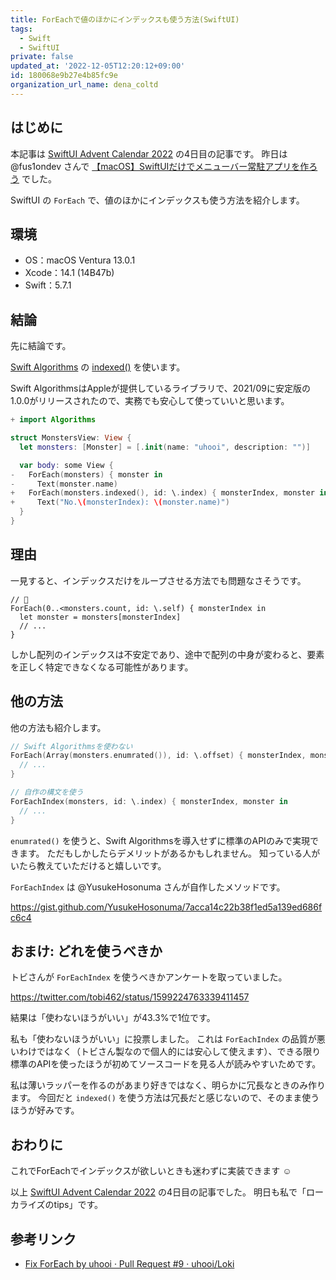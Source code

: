 ```yaml
---
title: ForEachで値のほかにインデックスも使う方法(SwiftUI)
tags:
  - Swift
  - SwiftUI
private: false
updated_at: '2022-12-05T12:20:12+09:00'
id: 180068e9b27e4b85fc9e
organization_url_name: dena_coltd
---
```

## はじめに

本記事は [SwiftUI Advent Calendar 2022](https://qiita.com/advent-calendar/2022/swiftui) の4日目の記事です。
昨日は @fus1ondev さんで [【macOS】SwiftUIだけでメニューバー常駐アプリを作ろう](https://qiita.com/fus1ondev/items/020bb96d01ae57afed48) でした。

SwiftUI の `ForEach` で、値のほかにインデックスも使う方法を紹介します。

## 環境

- OS：macOS Ventura 13.0.1
- Xcode：14.1 (14B47b)
- Swift：5.7.1

## 結論

先に結論です。

[Swift Algorithms](https://github.com/apple/swift-algorithms) の [indexed()](https://github.com/apple/swift-algorithms/blob/195e0316d7ba71e134d0f6c677f64b4db6160c46/Guides/Indexed.md) を使います。

Swift AlgorithmsはAppleが提供しているライブラリで、2021/09に安定版の1.0.0がリリースされたので、実務でも安心して使っていいと思います。

```diff_swift:MonsterView.swift
+ import Algorithms

struct MonstersView: View {
  let monsters: [Monster] = [.init(name: "uhooi", description: "")]

  var body: some View {
-   ForEach(monsters) { monster in
-     Text(monster.name)
+   ForEach(monsters.indexed(), id: \.index) { monsterIndex, monster in
+     Text("No.\(monsterIndex): \(monster.name)")
  }
}
```

## 理由

一見すると、インデックスだけをループさせる方法でも問題なさそうです。

```diff_swift
// 🔺
ForEach(0..<monsters.count, id: \.self) { monsterIndex in
  let monster = monsters[monsterIndex]
  // ...
}
```

しかし配列のインデックスは不安定であり、途中で配列の中身が変わると、要素を正しく特定できなくなる可能性があります。

## 他の方法

他の方法も紹介します。

```swift
// Swift Algorithmsを使わない
ForEach(Array(monsters.enumrated()), id: \.offset) { monsterIndex, monster in
  // ...
}

// 自作の構文を使う
ForEachIndex(monsters, id: \.index) { monsterIndex, monster in
  // ...
}
```

`enumrated()` を使うと、Swift Algorithmsを導入せずに標準のAPIのみで実現できます。
ただもしかしたらデメリットがあるかもしれません。
知っている人がいたら教えていただけると嬉しいです。

`ForEachIndex` は @YusukeHosonuma さんが自作したメソッドです。

https://gist.github.com/YusukeHosonuma/7acca14c22b38f1ed5a139ed686fc6c4

## おまけ: どれを使うべきか

トビさんが `ForEachIndex` を使うべきかアンケートを取っていました。

https://twitter.com/tobi462/status/1599224763339411457

結果は「使わないほうがいい」が43.3%で1位です。

私も「使わないほうがいい」に投票しました。
これは `ForEachIndex` の品質が悪いわけではなく（トビさん製なので個人的には安心して使えます）、できる限り標準のAPIを使ったほうが初めてソースコードを見る人が読みやすいためです。

私は薄いラッパーを作るのがあまり好きではなく、明らかに冗長なときのみ作ります。
今回だと `indexed()` を使う方法は冗長だと感じないので、そのまま使うほうが好みです。

## おわりに

これでForEachでインデックスが欲しいときも迷わずに実装できます :relaxed:

以上 [SwiftUI Advent Calendar 2022](https://qiita.com/advent-calendar/2022/swiftui) の4日目の記事でした。
明日も私で「ローカライズのtips」です。

## 参考リンク

- [Fix ForEach by uhooi · Pull Request #9 · uhooi/Loki](https://github.com/uhooi/Loki/pull/9)
